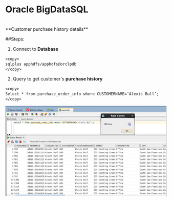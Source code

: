 
# Oracle BigDataSQL
<br>
**Customer purchase history details**

##Steps:

1. Connect to **Database**
````
<copy>
sqlplus apphdfs/apphdfs@orclpdb
</copy>
````

2. Query to get customer's **purchase history**
````
<copy>
Select * from purchase_order_info where CUSTOMERNAME=’Alexis Bull’;
</copy>
````

![](./Images/IMG14.PNG)


